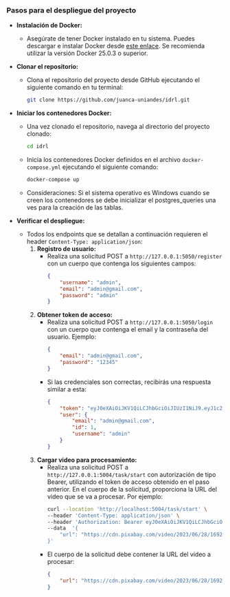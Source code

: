 ### Pasos para el despliegue del proyecto

- **Instalación de Docker:**
  - Asegúrate de tener Docker instalado en tu sistema. Puedes descargar e instalar Docker desde [este enlace](https://docs.docker.com/get-docker/). Se recomienda utilizar la versión Docker 25.0.3 o superior.

- **Clonar el repositorio:**
  - Clona el repositorio del proyecto desde GitHub ejecutando el siguiente comando en tu terminal:
    ```bash
    git clone https://github.com/juanca-uniandes/idrl.git
    ```

- **Iniciar los contenedores Docker:**
  - Una vez clonado el repositorio, navega al directorio del proyecto clonado:
    ```bash
    cd idrl
    ```
  - Inicia los contenedores Docker definidos en el archivo `docker-compose.yml` ejecutando el siguiente comando:
    ```bash
    docker-compose up
    ```
  - Consideraciones: Si el sistema operativo es Windows cuando se creen los contenedores se debe inicializar el postgres_queries una ves para la creación de las tablas.
- **Verificar el despliegue:**
  - Todos los endpoints que se detallan a continuación requieren el header `Content-Type: application/json`:
    1. **Registro de usuario:**
       - Realiza una solicitud POST a `http://127.0.0.1:5050/register` con un cuerpo que contenga los siguientes campos:
         ```json
         {
             "username": "admin",
             "email": "admin@gmail.com",
             "password": "admin"
         }
         ```
    2. **Obtener token de acceso:**
       - Realiza una solicitud POST a `http://127.0.0.1:5050/login` con un cuerpo que contenga el email y la contraseña del usuario. Ejemplo:
         ```json
         {
             "email": "admin@gmail.com",
             "password": "12345"
         }
         ```
       - Si las credenciales son correctas, recibirás una respuesta similar a esta:
         ```json
         {
             "token": "eyJ0eXAiOiJKV1QiLCJhbGciOiJIUzI1NiJ9.eyJ1c2VyX2lkIjoxLCJleHAiOjE3MTMwMzI3OTF9.NYZMPhV1pXbksebkOs-ORUpub737iJYo_8kToAWb8so",
             "user": {
                 "email": "admin@gmail.com",
                 "id": 1,
                 "username": "admin"
             }
         }
         ```
    3. **Cargar video para procesamiento:**
       - Realiza una solicitud POST a `http://127.0.0.1:5004/task/start` con autorización de tipo Bearer, utilizando el token de acceso obtenido en el paso anterior. En el cuerpo de la solicitud, proporciona la URL del video que se va a procesar. Por ejemplo:
         ```bash
         curl --location 'http://localhost:5004/task/start' \
         --header 'Content-Type: application/json' \
         --header 'Authorization: Bearer eyJ0eXAiOiJKV1QiLCJhbGciOiJIUzI1NiJ9.eyJ1c2VyX2lkIjoxLCJleHAiOjE3MTMwMjYzMDV9.Q2W2gXVHS0LcjlATjLg_Aj2VTffZTo-xfRn_op2HKUw' \
         --data  '{
             "url": "https://cdn.pixabay.com/video/2023/06/28/169249-840702546_large.mp4"
         }'
         ```
       - El cuerpo de la solicitud debe contener la URL del video a procesar:
         ```json
         {
             "url": "https://cdn.pixabay.com/video/2023/06/28/169249-840702546_large.mp4"
         }
         ```

